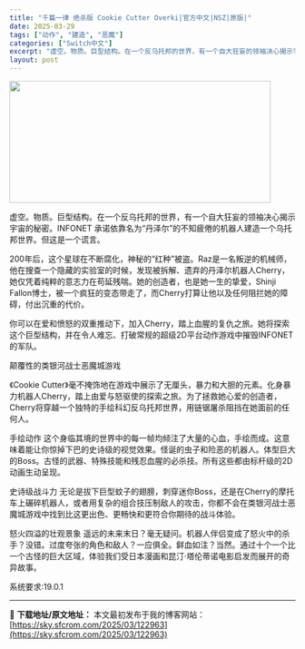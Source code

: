 ```yaml
---
title: "千篇一律 绝杀版 Cookie Cutter Overki|官方中文|NSZ|原版|"
date: 2025-03-29
tags: ["动作", "建造", "恶魔"]
categories: ["Switch中文"]
excerpt: "虚空。物质。巨型结构。在一个反乌托邦的世界，有一个自大狂妄的领袖决心揭示宇宙的秘密。INFONET 承诺依靠名为“丹泽尔”的不知疲倦的机器人建造一个乌托邦世界。但这是一个谎言。 200年后，这个星球在不断腐化，神秘的“红种”被盗。Raz是一名叛逆的机械师，他在搜查一个隐藏的实验室的时候，发现被拆解、&hellip;"
layout: post
---
```


<img class="aligncenter size-full wp-image-122919" src="https://sky.sfcrom.com/wp-content/uploads/2025/03/2025032907231846.webp" alt="" width="460" height="215" />

虚空。物质。巨型结构。在一个反乌托邦的世界，有一个自大狂妄的领袖决心揭示宇宙的秘密。INFONET 承诺依靠名为“丹泽尔”的不知疲倦的机器人建造一个乌托邦世界。但这是一个谎言。

200年后，这个星球在不断腐化，神秘的“红种”被盗。Raz是一名叛逆的机械师，他在搜查一个隐藏的实验室的时候，发现被拆解、遗弃的丹泽尔机器人Cherry，她仅凭着纯粹的意志力在苟延残喘。她的创造者，也是她一生的挚爱，Shinji Fallon博士，被一个疯狂的变态带走了，而Cherry打算让他以及任何阻拦她的障碍，付出沉重的代价。

你可以在爱和愤怒的双重推动下，加入Cherry，踏上血腥的复仇之旅。她将探索这个巨型结构，并在令人难忘、打破常规的超级2D平台动作游戏中摧毁INFONET的军队。

颠覆性的类银河战士恶魔城游戏

《Cookie Cutter》毫不掩饰地在游戏中展示了无厘头，暴力和大胆的元素。化身暴力机器人Cherry，踏上由爱与怒驱使的探索之旅。为了拯救她心爱的创造者，Cherry将穿越一个独特的手绘科幻反乌托邦世界，用链锯屠杀阻挡在她面前的任何人。

手绘动作
这个身临其境的世界中的每一帧均倾注了大量的心血，手绘而成。这意味着能让你惊掉下巴的史诗级的视觉效果。怪诞的虫子和险恶的机器人。体型巨大的Boss。古怪的武器、特殊技能和残忍血腥的必杀技。所有这些都由标杆级的2D动画生动呈现。

史诗级战斗力
无论是拔下巨型蚊子的翅膀，刺穿迷你Boss，还是在Cherry的摩托车上碾碎机器人，或者用复杂的组合技压制敌人的攻击，你都不会在类银河战士恶魔城游戏中找到比这更出色、更畅快和更符合你期待的战斗体验。

怒火四溢的壮观景象
遥远的未来末日？毫无疑问。机器人伴侣变成了怒火中的杀手？没错。过度夸张的角色和敌人？一应俱全。鲜血如注？当然。通过十个一个比一个古怪的巨大区域，体验我们受日本漫画和昆汀·塔伦蒂诺电影启发而展开的奇异故事。

系统要求:19.0.1

---
📖 **下载地址/原文地址：** 本文最初发布于我的博客网站：[https://sky.sfcrom.com/2025/03/122963](https://sky.sfcrom.com/2025/03/122963)
